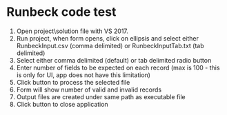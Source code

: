 # Runbeck code test
1. Open project\solution file with VS 2017.
2. Run project, when form opens, click on ellipsis and select either RunbeckInput.csv (comma delimited) or RunbeckInputTab.txt (tab delimited) 
3. Select either comma delimited (default) or tab delimited radio button
4. Enter number of fields to be expected on each record (max is 100 - this is only for UI, app does not have this limitation)
5. Click <process file> button to process the selected file
6. Form will show number of valid and invalid records
7. Output files are created under same path as executable file  
8. Click <close> button to close application
